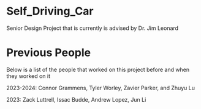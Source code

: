 # Self_Driving_Car
Senior Design Project that is currently is advised by Dr. Jim Leonard
# Previous People
Below is a list of the people that worked on this project before and when they worked on it


2023-2024: Connor Grammens, Tyler Worley, Zavier Parker, and Zhuyu Lu

2023: Zack Luttrell, Issac Budde, Andrew Lopez, Jun Li

